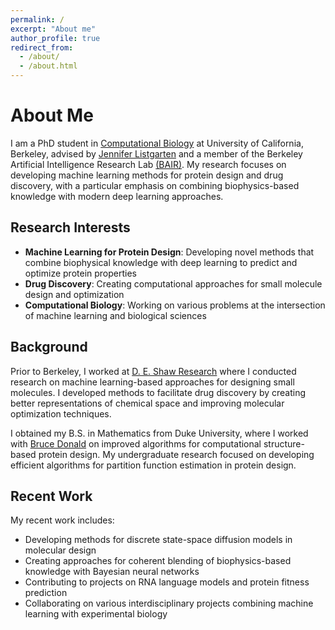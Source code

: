 ```yaml
---
permalink: /
excerpt: "About me"
author_profile: true
redirect_from: 
  - /about/
  - /about.html
---
```

<!-- <p align="center"> -->
<!--   <img src="https://hnisonoff.github.io/files/headshot.jpeg?raw=true" alt="Photo" style="height: 450px;"/>  -->
<!-- </p> -->

# About Me

I am a PhD student in [Computational Biology](https://ccb.berkeley.edu) at University of California, Berkeley, advised by [Jennifer Listgarten](http://www.jennifer.listgarten.com) and a member of the Berkeley Artificial Intelligence Research Lab [(BAIR)](https://bair.berkeley.edu). My research focuses on developing machine learning methods for protein design and drug discovery, with a particular emphasis on combining biophysics-based knowledge with modern deep learning approaches.

## Research Interests

- **Machine Learning for Protein Design**: Developing novel methods that combine biophysical knowledge with deep learning to predict and optimize protein properties
- **Drug Discovery**: Creating computational approaches for small molecule design and optimization
- **Computational Biology**: Working on various problems at the intersection of machine learning and biological sciences

## Background

Prior to Berkeley, I worked at [D. E. Shaw Research](https://www.deshawresearch.com) where I conducted research on machine learning-based approaches for designing small molecules. I developed methods to facilitate drug discovery by creating better representations of chemical space and improving molecular optimization techniques.

I obtained my B.S. in Mathematics from Duke University, where I worked with [Bruce Donald](https://users.cs.duke.edu/~brd/home.html) on improved algorithms for computational structure-based protein design. My undergraduate research focused on developing efficient algorithms for partition function estimation in protein design.

## Recent Work

My recent work includes:
- Developing methods for discrete state-space diffusion models in molecular design
- Creating approaches for coherent blending of biophysics-based knowledge with Bayesian neural networks
- Contributing to projects on RNA language models and protein fitness prediction
- Collaborating on various interdisciplinary projects combining machine learning with experimental biology

